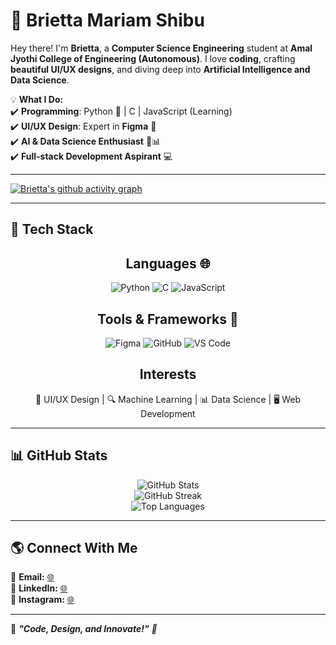 # 🌟 Brietta Mariam Shibu   

Hey there! I'm **Brietta**, a **Computer Science Engineering** student at **Amal Jyothi College of Engineering (Autonomous)**. I love **coding**, crafting **beautiful UI/UX designs**, and diving deep into **Artificial Intelligence and Data Science**.  

💡 **What I Do:**  
✔️ **Programming**: Python 🐍 | C | JavaScript (Learning)  
✔️ **UI/UX Design**: Expert in **Figma** 🎨  
✔️ **AI & Data Science Enthusiast** 🤖📊  
✔️ **Full-stack Development Aspirant** 💻  

---


[![Brietta's github activity graph](https://github-readme-activity-graph.vercel.app/graph?username=briettamariamshibu&theme=tokyo-night&height=400)](https://github.com/briettamariamshibu)


---


## 🚀 Tech Stack  



<div align='center'>

  ## **Languages 🌐**  
  
  ![Python](https://img.shields.io/badge/Python-3776AB?style=for-the-badge&logo=python&logoColor=white)  ![C](https://img.shields.io/badge/C-00599C?style=for-the-badge&logo=c&logoColor=white)  ![JavaScript](https://img.shields.io/badge/JavaScript-F7DF1E?style=for-the-badge&logo=javascript&logoColor=black)  
 

  ## **Tools & Frameworks 🔨**  
  ![Figma](https://img.shields.io/badge/Figma-F24E1E?style=for-the-badge&logo=figma&logoColor=white)  ![GitHub](https://img.shields.io/badge/GitHub-181717?style=for-the-badge&logo=github&logoColor=white)  ![VS Code](https://img.shields.io/badge/VS%20Code-007ACC?style=for-the-badge&logo=visual-studio-code&logoColor=white)  
 

  ## **Interests**  
  🎨 UI/UX Design | 🔍 Machine Learning | 📊 Data Science | 🖥️ Web Development  


</div>


---

## 📊 GitHub Stats  

<div align="center">
  <img src="https://github-readme-stats.vercel.app/api?username=briettamariamshibu&show_icons=true&theme=radical" alt="GitHub Stats">
  <br>
  <img src="https://github-readme-streak-stats.herokuapp.com/?user=briettamariamshibu&theme=radical" alt="GitHub Streak">
  <br>
  <img src="https://github-readme-stats.vercel.app/api/top-langs/?username=briettamariamshibu&layout=compact&theme=radical" alt="Top Languages">
</div>  

---

## 🌎 Connect With Me  

📩 **Email:** [🌐](briettashibu@gmail.com)  
💼 **LinkedIn:** [🌐](https://linkedin.com/in/briettamariamshibu)  
📸 **Instagram:** [🌐](https://instagram.com/_brieata__)  

---

🔗 <i>**"Code, Design, and Innovate!"** 🚀</i>

